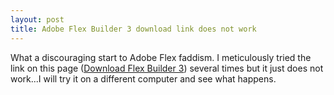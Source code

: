 ```yaml
---
layout: post
title: Adobe Flex Builder 3 download link does not work
---
```


What a discouraging start to <span class="shw">Adobe Flex <span class="shw">faddism. I meticulously tried the link on this page (<a href="http://www.adobe.com/cfusion/entitlement/index.cfm?e=flex3email">Download Flex Builder 3</a>) several times but it just does not work...I will try it on a different computer and see what happens.<br></span></span>

<span class="shw"><br></span>